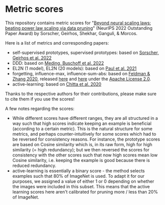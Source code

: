 # Metric scores 
This repository contains metric scores for "[Beyond neural scaling laws: beating power law scaling via data pruning](openreview.net/forum?id=UmvSlP-PyV)" (NeurIPS 2022 Outstanding Paper Award) by Sorscher, Geirhos, Shekhar, Ganguli, & Morcos.

Here is a list of metrics and corresponding papers:
* self-supervised prototypes, supervised prototypes: based on [Sorscher, Geirhos et al. 2022](openreview.net/forum?id=UmvSlP-PyV)
* DDD: based on [Meding, Buschoff et al. 2022](https://arxiv.org/pdf/2110.05922.pdf)
* EL2N (1 model), EL2N (20 models): based on [Paul et al. 2021](https://arxiv.org/pdf/2107.07075.pdf)
* forgetting, influence-max, influence-sum-abs: based on [Feldman & Zhang 2020](https://arxiv.org/pdf/2008.03703.pdf), released [here](https://pluskid.github.io/influence-memorization/) and [here](https://github.com/google-research/heldout-influence-estimation) under the [Apache License 2.0](https://github.com/google-research/heldout-influence-estimation/blob/master/LICENSE).
* active-learning: based on [Chitta et al. 2020](https://arxiv.org/pdf/1905.12737.pdf)

Thanks to the respective authors for their contributions, please make sure to cite them if you use the scores!

A few notes regarding the scores:
* While different scores have different ranges, they are all structured in a way such that high scores indicate keeping an example is beneficial (according to a certain metric). This is the natural structure for some metrics, and perhaps counter-intuitively for some scores which had to be reversed for consistency reasons. For instance, the prototype scores are based on Cosine similarity which is, in its raw form, high for high similarity (= high redundancy); but we then reversed the scores for consistency with the other scores such that now high scores mean low Cosine similarity, i.e. keeping the example is good because there is reduced redundancy.
* active-learning is essentially a binary score - the method selects examples such that 80% of ImageNet is used. To adapt it for our purposes, we assigned a value of either 1 or 0 depending on whether the images were included in this subset. This means that the active learning scores here aren't calibrated for pruning more / less than 20% of ImageNet.
